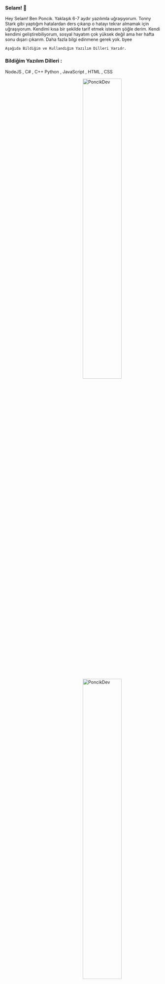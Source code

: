 ### Selam! 👋

Hey Selam! Ben Poncik. Yaklaşık 6-7 aydır yazılımla uğraşıyorum. Tonny Stark gibi yaptığım hatalardan ders çıkarıp o hatayı tekrar almamak için uğraşıyorum. Kendimi kısa bir şekilde tarif etmek istesem şöğle derim. Kendi kendimi geliştirebiliyorum, sosyal hayatım çok yüksek değil ama her hafta sonu dışarı çıkarım. Daha fazla bilgi edinmene gerek yok. byee

``Aşağıda Bildiğim ve Kullandığım Yazılım Dilleri Varıdr.``
### Bildiğim Yazılım Dilleri :

NodeJS ,
C# , C++
Python ,
JavaScript ,
HTML , CSS


<p>&nbsp;<img align="right" width="50%" src="https://github-readme-stats.vercel.app/api?username=PoncikDev&theme=dark&show_icons=true&locale=en" alt="PoncikDev"  ></p>

<p><img align="right" width="50%" src="https://github-readme-stats.vercel.app/api/top-langs?username=PoncikDev&theme=dark&show_icons=true&locale=en&layout=compact" alt="PoncikDev" /></p>

